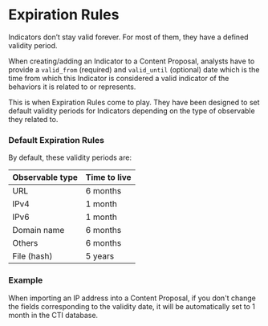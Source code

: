 # Expiration Rules

Indicators don’t stay valid forever. For most of them, they have a defined validity period.

When creating/adding an Indicator to a Content Proposal, analysts have to provide a `valid_from` (required) and `valid_until` (optional) date which is the time from which this Indicator is considered a valid indicator of the behaviors it is related to or represents.

This is when Expiration Rules come to play. They have been designed to set default validity periods for Indicators depending on the type of observable they related to.

### Default Expiration Rules

By default, these validity periods are:

| Observable type | Time to live |
| --- | --- |
| URL | 6 months |
| IPv4 | 1 month |
| IPv6 | 1 month |
| Domain name | 6 months |
| Others | 6 months |
| File (hash) | 5 years |

### Example

When importing an IP address into a Content Proposal, if you don't change the fields corresponding to the validity date, it will be automatically set to 1 month in the CTI database.
